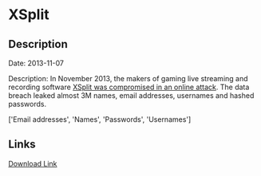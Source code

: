 # XSplit

## Description

Date: 2013-11-07

Description:
In November 2013, the makers of gaming live streaming and recording software <a href="https://www.xsplit.com/blog/xsplit-password-reset-alert" target="_blank" rel="noopener">XSplit was compromised in an online attack</a>. The data breach leaked almost 3M names, email addresses, usernames and hashed passwords.


['Email addresses', 'Names', 'Passwords', 'Usernames']

## Links

[Download Link](https://link-to.net/1229997/979.674701140536/dynamic/?r=aHR0cHM6Ly93d3cubWVkaWFmaXJlLmNvbS92aWV3L1ZUTHhqZUV5cUxDRW13VC94c3BsaXQuY29tL2ZpbGU=)